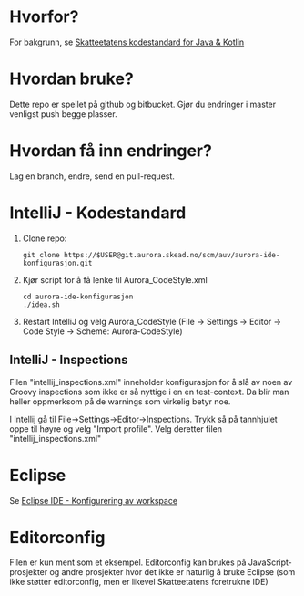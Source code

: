 # Hvorfor?
For bakgrunn, se [Skatteetatens kodestandard for Java & Kotlin](https://wiki.sits.no/pages/viewpage.action?pageId=52957964)

# Hvordan bruke?

Dette repo er speilet på github og bitbucket. Gjør du endringer i master venligst push begge plasser. 

# Hvordan få inn endringer?

Lag en branch, endre, send en pull-request.

# IntelliJ - Kodestandard

1. Clone repo:

    ```
    git clone https://$USER@git.aurora.skead.no/scm/auv/aurora-ide-konfigurasjon.git
    ```
2. Kjør script for å få lenke til Aurora_CodeStyle.xml 
    ```
    cd aurora-ide-konfigurasjon
    ./idea.sh
    ```
3. Restart IntelliJ og velg Aurora_CodeStyle (File -> Settings -> Editor -> Code Style -> Scheme: Aurora-CodeStyle)

## IntelliJ - Inspections
Filen "intellij_inspections.xml" inneholder konfigurasjon for å slå av noen av Groovy inspections som ikke er så nyttige
i en en test-context. Da blir man heller oppmerksom på de warnings som virkelig betyr noe.

I Intellij gå til File->Settings->Editor->Inspections. Trykk så på tannhjulet oppe til høyre og velg "Import profile". 
Velg deretter filen "intellij_inspections.xml" 

# Eclipse
Se [Eclipse IDE - Konfigurering av workspace](https://wiki.sits.no/display/AURORA/Eclipse+IDE+-+Konfigurering+av+workspace)

# Editorconfig

Filen er kun ment som et eksempel. Editorconfig kan brukes på JavaScript-prosjekter
og andre prosjekter hvor det ikke er naturlig å bruke Eclipse (som ikke støtter
editorconfig, men er likevel Skatteetatens foretrukne IDE)
